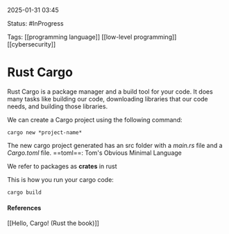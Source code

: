 
2025-01-31 03:45

Status: #InProgress 

Tags: [[programming language]] [[low-level programming]] [[cybersecurity]]

# Rust Cargo

Rust Cargo is a package manager and a build tool for your code. It does many tasks like building our code, downloading libraries that our code needs, and building those libraries.

We can create a Cargo project using the following command:
```
cargo new *project-name*
```

The new cargo project generated has an src folder with a *main.rs* file and a *Cargo.toml* file. 
==toml==: Tom's Obvious Minimal Language

We refer to packages as **crates** in rust

This is how you run your cargo code:
```
cargo build
```


#### References
[[Hello, Cargo! (Rust the book)]]
